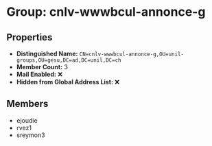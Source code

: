 # Group: cnlv-wwwbcul-annonce-g

## Properties

- **Distinguished Name:** `CN=cnlv-wwwbcul-annonce-g,OU=unil-groups,OU=gesu,DC=ad,DC=unil,DC=ch`
- **Member Count:** 3
- **Mail Enabled:** ❌
- **Hidden from Global Address List:** ❌

## Members

- ejoudie
- rvez1
- sreymon3
